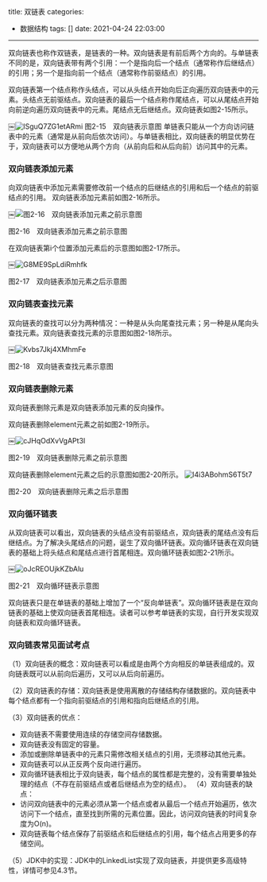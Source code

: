title: 双链表
categories:
  - 数据结构
tags: []
date: 2021-04-24 22:03:00
---
双向链表也称作双链表，是链表的一种。双向链表是有前后两个方向的。与单链表不同的是，双向链表带有两个引用：一个是指向后一个结点（通常称作后继结点）的引用；另一个是指向前一个结点（通常称作前驱结点）的引用。

双向链表第一个结点称作头结点，可以从头结点开始向后正向遍历双向链表中的元素。头结点无前驱结点。双向链表的最后一个结点称作尾结点，可以从尾结点开始向前逆向遍历双向链表中的元素。尾结点无后继结点。双向链表如图2-15所示。
<!--more-->
￼![ISguQ7ZG1etARmi](https://i.loli.net/2021/04/24/ISguQ7ZG1etARmi.jpg)
图2-15　双向链表示意图
单链表只能从一个方向访问链表中的元素（通常是从前向后依次访问）。与单链表相比，双向链表的明显优势在于，双向链表可以方便地从两个方向（从前向后和从后向前）访问其中的元素。
### 双向链表添加元素
向双向链表中添加元素需要修改前一个结点的后继结点的引用和后一个结点的前驱结点的引用。
双向链表添加元素前如图2-16所示。

￼![图2-16　双向链表添加元素之前示意图](https://i.loli.net/2021/04/24/5yvKZh1GXUpAziP.jpg)

图2-16　双向链表添加元素之前示意图

在双向链表第i个位置添加元素后的示意图如图2-17所示。

￼![G8ME9SpLdiRmhfk](https://i.loli.net/2021/04/24/G8ME9SpLdiRmhfk.jpg)

图2-17　双向链表添加元素之后示意图

### 双向链表查找元素
双向链表的查找可以分为两种情况：一种是从头向尾查找元素；另一种是从尾向头查找元素。双向链表查找元素的示意图如图2-18所示。

￼![Kvbs7Jkj4XMhmFe](https://i.loli.net/2021/04/24/Kvbs7Jkj4XMhmFe.jpg)

图2-18　双向链表查找元素示意图

### 双向链表删除元素
双向链表删除元素是双向链表添加元素的反向操作。

双向链表删除element元素之前如图2-19所示。

￼![cJHqOdXvVgAPt3I](https://i.loli.net/2021/04/24/cJHqOdXvVgAPt3I.jpg)

图2-19　双向链表删除元素之前示意图

双向链表删除element元素之后的示意图如图2-20所示。
![l4i3ABohmS6T5t7](https://i.loli.net/2021/04/24/l4i3ABohmS6T5t7.jpg)

图2-20　双向链表删除元素之后示意图

### 双向循环链表
从双向链表可以看出，双向链表的头结点没有前驱结点，双向链表的尾结点没有后继结点。为了解决头尾结点的问题，诞生了双向循环链表。双向循环链表在双向链表的基础上将头结点和尾结点进行首尾相连。双向循环链表如图2-21所示。

￼![oJcREOUjkKZbAlu](https://i.loli.net/2021/04/24/oJcREOUjkKZbAlu.jpg)

图2-21　双向循环链表示意图

双向链表只是在单链表的基础上增加了一个“反向单链表”。双向循环链表是在双向链表的基础上使双向链表首尾相连。读者可以参考单链表的实现，自行开发实现双向链表和双向循环链表。

### 双向链表常见面试考点
（1）双向链表的概念：双向链表可以看成是由两个方向相反的单链表组成的。双向链表既可以从前向后遍历，又可以从后向前遍历。

（2）双向链表的存储：双向链表是使用离散的存储结构存储数据的。双向链表中每个结点都有一个指向前驱结点的引用和指向后继结点的引用。

（3）双向链表的优点：
* 双向链表不需要使用连续的存储空间存储数据。
* 双向链表没有固定的容量。
* 添加或删除单链表中的元素只需修改相关结点的引用，无须移动其他元素。
* 双向链表可以从正反两个反向进行遍历。
* 双向循环链表相比于双向链表，每个结点的属性都是完整的，没有需要单独处理的结点（不存在前驱结点或者后继结点为空的结点）。
（4）双向链表的缺点：
* 访问双向链表中的元素必须从第一个结点或者从最后一个结点开始遍历，依次访问下一个结点，直至找到所需的元素位置。因此，访问双向链表的时间复杂度为O(n)。
* 双向链表每个结点保存了前驱结点和后继结点的引用，每个结点占用更多的存储空间。

（5）JDK中的实现：JDK中的LinkedList实现了双向链表，并提供更多高级特性，详情可参见4.3节。
